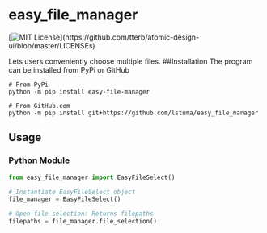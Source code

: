 # easy_file_manager
[![MIT License](https://img.shields.io/apm/l/atomic-design-ui.svg?)](https://github.com/tterb/atomic-design-ui/blob/master/LICENSEs)

Lets users conveniently choose multiple files.
##Installation
The program can be installed from PyPi or GitHub
```
# From PyPi
python -m pip install easy-file-manager

# From GitHub.com
python -m pip install git+https://github.com/lstuma/easy_file_manager
```
## Usage
### Python Module
```python
from easy_file_manager import EasyFileSelect()

# Instantiate EasyFileSelect object
file_manager = EasyFileSelect()

# Open file selection: Returns filepaths
filepaths = file_manager.file_selection()
```
